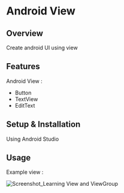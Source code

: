 # Android View

## Overview
Create android UI using view

## Features
Android View :
- Button
- TextView
- EditText

## Setup & Installation
Using Android Studio

## Usage
Example view :

![Screenshot_Learning View and ViewGroup](https://user-images.githubusercontent.com/56164259/68088598-59b20f80-fe93-11e9-852d-100761101929.png)
